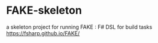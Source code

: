 # FAKE-skeleton
a skeleton project for running FAKE : F# DSL for build tasks https://fsharp.github.io/FAKE/
